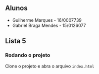 ## Alunos
* Guilherme Marques - 16/0007739
* Gabriel Braga Mendes - 15/0126077

## Lista 5

### Rodando o projeto

Clone o projeto e abra o arquivo `index.html`
